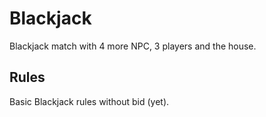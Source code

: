 # Blackjack 
Blackjack match with 4 more NPC, 3 players and the house.
## Rules
Basic Blackjack rules without bid (yet).
